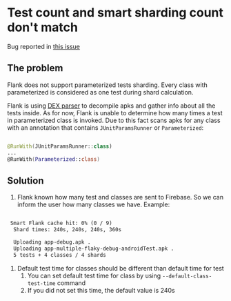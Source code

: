 # Test count and smart sharding count don't match

Bug reported in [this issue](https://github.com/Flank/flank/issues/986)

## The problem

Flank does not support parameterized tests sharding. Every class with parameterized is considered as one test during shard calculation.

Flank is using [DEX parser](https://github.com/linkedin/dex-test-parser) to decompile apks and gather info about all the tests inside. As for now, Flank is unable to determine how many times a test in parameterized class is invoked. Due to this fact scans apks for any class with an annotation that contains `JUnitParamsRunner` or `Parameterized`:

```kotlin

@RunWith(JUnitParamsRunner::class)
...
@RunWith(Parameterized::class)

```

## Solution

1. Flank known how many test and classes are sent to Firebase. So we can inform the user how many classes we have. Example:

```txt

 Smart Flank cache hit: 0% (0 / 9)
  Shard times: 240s, 240s, 240s, 360s

  Uploading app-debug.apk .
  Uploading app-multiple-flaky-debug-androidTest.apk .
  5 tests + 4 classes / 4 shards

```

1. Default test time for classes should be different than default time for test
   1. You can set default test time for class by using ```--default-class-test-time``` command
   2. If you did not set this time, the default value is 240s
